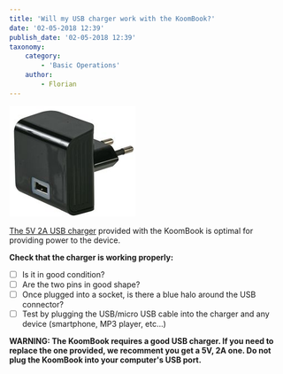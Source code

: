 ```yaml
---
title: 'Will my USB charger work with the KoomBook?'
date: '02-05-2018 12:39'
publish_date: '02-05-2018 12:39'
taxonomy:
    category:
        - 'Basic Operations'
    author:
        - Florian
---
```


![](PW03053-40.jpg)

[The 5V 2A USB charger](http://fr.farnell.com/pro-power/mwusb3u-black/alimentation-usb-5v-2-1a-blk-euro/dp/2289559?MER=BN-2289559) provided with the KoomBook is optimal for providing power to the device.  

**Check that the charger is working properly:**

* [ ] Is it in good condition?
* [ ] Are the two pins in good shape? 
* [ ] Once plugged into a socket, is there a blue halo around the USB connector?
* [ ] Test by plugging the USB/micro USB cable into the charger and any device (smartphone, MP3 player, etc...) 

**WARNING: The KoomBook requires a good USB charger.  If you need to replace the one provided, we recomment you get a 5V, 2A one.  Do not plug the KoomBook into your computer's USB port.**

